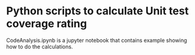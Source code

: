 # Python scripts to calculate Unit test coverage rating

CodeAnalysis.ipynb is a jupyter notebook that contains example showing how to do the calculations.